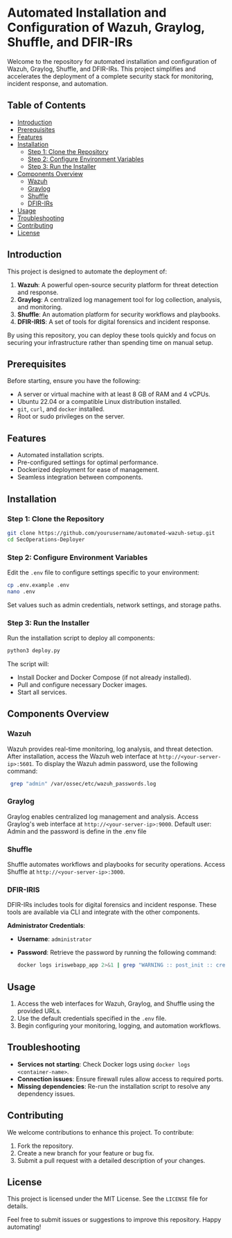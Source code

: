 # Automated Installation and Configuration of Wazuh, Graylog, Shuffle, and DFIR-IRs

Welcome to the repository for automated installation and configuration of Wazuh, Graylog, Shuffle, and DFIR-IRs. This project simplifies and accelerates the deployment of a complete security stack for monitoring, incident response, and automation.

## Table of Contents

- [Introduction](#introduction)
- [Prerequisites](#prerequisites)
- [Features](#features)
- [Installation](#installation)
  - [Step 1: Clone the Repository](#step-1-clone-the-repository)
  - [Step 2: Configure Environment Variables](#step-2-configure-environment-variables)
  - [Step 3: Run the Installer](#step-3-run-the-installer)
- [Components Overview](#components-overview)
  - [Wazuh](#wazuh)
  - [Graylog](#graylog)
  - [Shuffle](#shuffle)
  - [DFIR-IRs](#dfir-irs)
- [Usage](#usage)
- [Troubleshooting](#troubleshooting)
- [Contributing](#contributing)
- [License](#license)

## Introduction

This project is designed to automate the deployment of:

1. **Wazuh**: A powerful open-source security platform for threat detection and response.
2. **Graylog**: A centralized log management tool for log collection, analysis, and monitoring.
3. **Shuffle**: An automation platform for security workflows and playbooks.
4. **DFIR-IRIS**: A set of tools for digital forensics and incident response.

By using this repository, you can deploy these tools quickly and focus on securing your infrastructure rather than spending time on manual setup.

## Prerequisites

Before starting, ensure you have the following:

- A server or virtual machine with at least 8 GB of RAM and 4 vCPUs.
- Ubuntu 22.04 or a compatible Linux distribution installed.
- `git`, `curl`, and `docker` installed.
- Root or sudo privileges on the server.

## Features

- Automated installation scripts.
- Pre-configured settings for optimal performance.
- Dockerized deployment for ease of management.
- Seamless integration between components.

## Installation

### Step 1: Clone the Repository

```bash
git clone https://github.com/yourusername/automated-wazuh-setup.git
cd SecOperations-Deployer 
```

### Step 2: Configure Environment Variables

Edit the `.env` file to configure settings specific to your environment:

```bash
cp .env.example .env
nano .env
```

Set values such as admin credentials, network settings, and storage paths.

### Step 3: Run the Installer

Run the installation script to deploy all components:

```bash
python3 deploy.py
```

The script will:

- Install Docker and Docker Compose (if not already installed).
- Pull and configure necessary Docker images.
- Start all services.

## Components Overview

### Wazuh
Wazuh provides real-time monitoring, log analysis, and threat detection. After installation, access the Wazuh web interface at `http://<your-server-ip>:5601`. 
To display the Wazuh admin password, use the following command:

 ```bash
  grep "admin" /var/ossec/etc/wazuh_passwords.log
  ```

### Graylog
Graylog enables centralized log management and analysis. Access Graylog's web interface at `http://<your-server-ip>:9000`.
Default user: Admin and the password is define in the .env file

### Shuffle
Shuffle automates workflows and playbooks for security operations. Access Shuffle at `http://<your-server-ip>:3000`.

### DFIR-IRIS
DFIR-IRs includes tools for digital forensics and incident response. These tools are available via CLI and integrate with the other components.

**Administrator Credentials**:
- **Username**: `administrator`
- **Password**: Retrieve the password by running the following command:

  ```bash
  docker logs iriswebapp_app 2>&1 | grep "WARNING :: post_init :: create_safe_admin"
  ```

## Usage

1. Access the web interfaces for Wazuh, Graylog, and Shuffle using the provided URLs.
2. Use the default credentials specified in the `.env` file.
3. Begin configuring your monitoring, logging, and automation workflows.

## Troubleshooting

- **Services not starting**: Check Docker logs using `docker logs <container-name>`.
- **Connection issues**: Ensure firewall rules allow access to required ports.
- **Missing dependencies**: Re-run the installation script to resolve any dependency issues.

## Contributing

We welcome contributions to enhance this project. To contribute:

1. Fork the repository.
2. Create a new branch for your feature or bug fix.
3. Submit a pull request with a detailed description of your changes.

## License

This project is licensed under the MIT License. See the `LICENSE` file for details.

Feel free to submit issues or suggestions to improve this repository. Happy automating!


